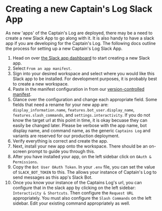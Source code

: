 # Creating a new Captain's Log Slack App

As new 'apps' of the Captain's Log are deployed, there may be a need to create a new Slack App to go along with it. It is also handy to have a slack app if you are developing for the Captain's Log. The following docs outline the process for setting up a new Captain's Log Slack App.

1. Head on over [the Slack app dashboard](https://api.slack.com/apps?new_app=1) to start creating a new Slack app.
1. Select `From an app manifest`.
1. Sign into your desired workspace and select where you would like this Slack app to be installed. For development purposes, it is probably best to create a new workspace.
1. Paste in the manifest configuration in from our [version-controlled manifest](/assets/slack-app-manifest.json).
1. Glance over the configuration and change each appropriate field. Some fields that need a rename for your new app are: `display_information.name`, `features.bot_user.display_name`, `features.slash_commands`, and `settings.interactivity`. If you do not know the target url at this point in time, it is okay becuase they can easily be changed later. Please be verbose with the app name, bot display name, and command name, as the generic `Captains Log` and variants are reserved for our production deployment.
1. Verify everything is correct and create the app.
1. Next, install your new app onto the workspace. There should be an on-screen prompt to guide you through this.
1. After you have installed your app, on the left sidebar click on `OAuth & Permissions`.
1. Copy the `Bot User OAuth Token`. In your `.env` file, you can set the value of `SLACK_BOT_TOKEN` to this. The allows your instance of Captain's Log to send messages as this app's Slack Bot.
1. Once you know your instance of the Captains Log's url, you can configure that in the slack app by clicking on the left sidebar: `Interactivity & Shortcuts`. Then configure the `Request URL` appropriately. You must also configure the `Slash Commands` on the left sidebar. Edit your existing command appropriately as well.
